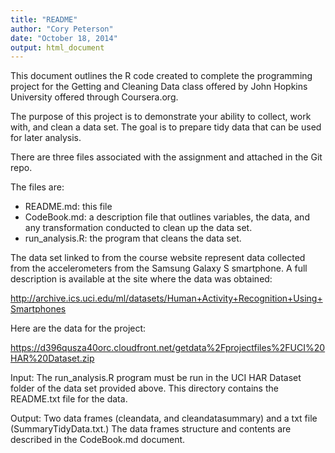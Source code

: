 ```yaml
---
title: "README"
author: "Cory Peterson"
date: "October 18, 2014"
output: html_document
---
```


This document outlines the R code created to complete the programming project for the Getting and Cleaning Data class offered by John Hopkins University offered through Coursera.org.

The purpose of this project is to demonstrate your ability to collect, work with, and clean a data set. The goal is to prepare tidy data that can be used for later analysis.

There are three files associated with the assignment and attached in the Git repo.  

The files are:
- README.md: this file
- CodeBook.md: a description file that outlines variables, the data, and any transformation conducted to clean up the data set.
- run_analysis.R: the program that cleans the data set.

The data set linked to from the course website represent data collected from the accelerometers from the Samsung Galaxy S smartphone. A full description is available at the site where the data was obtained: 

http://archive.ics.uci.edu/ml/datasets/Human+Activity+Recognition+Using+Smartphones 

Here are the data for the project: 

https://d396qusza40orc.cloudfront.net/getdata%2Fprojectfiles%2FUCI%20HAR%20Dataset.zip 

Input: The run_analysis.R program must be run in the UCI HAR Dataset folder of the data set provided above.  This directory contains the README.txt file for the data.

Output: Two data frames (cleandata, and cleandatasummary) and a txt file (SummaryTidyData.txt.)
  The data frames structure and contents are described in the CodeBook.md document.


